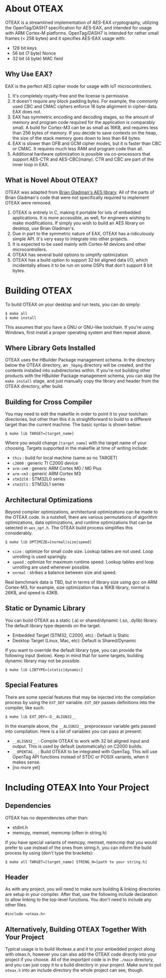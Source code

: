 # About OTEAX

OTEAX is a streamlined implementation of AES-EAX cryptography, utilizing the OpenTag/DASH7 specification for AES-EAX, and intended for usage with ARM Cortex-M platforms.  OpenTag/DASH7 is intended for rather small frames (< 256 bytes) and it specifies AES-EAX usage with:

* 128 bit keys
* 56 bit (7 byte) Nonce
* 32 bit (4 byte) MAC field

## Why Use EAX?
EAX is the perfect AES cipher mode for usage with IoT microcontrollers.

1. It's completely royalty-free and the license is permissive.
2. It doesn't require any block padding bytes.  For example, the commonly used CBC and CMAC ciphers enforce 16 byte alignment in cipher-data.  EAX does not.
3. EAX has symmetric encoding and decoding stages, so the amount of memory and program code required for the application is comparably small.  A build for Cortex-M3 can be as small as 16KB, and requires less than 256 bytes of memory.  If you decide to save contexts on the heap, the size of the stack memory goes down to less than 64 bytes.
4. EAX is slower than OFB and GCM cipher modes, but it is faster than CBC or CMAC.  It requires much less RAM and program code than all.
5. Additional hardware optimization is possible via co-processors that support AES-CTR and AES-CBC(many).  CTR and CBC are part of the inner loop in EAX.

## What is Novel About OTEAX?

OTEAX was adapted from [Brian Gladman's AES library](https://github.com/BrianGladman/aes). All of the parts of Brian Gladman's code that were not specifically required to implement OTEAX were removed.

1. OTEAX is entirely in C, making it portable for lots of embedded applications.  It is more accessible, as well, for engineers wishing to make modifications.  If simply you wish to build an AES library on desktop, use Brian Gladman's. 
2. Due in part to the symmetric nature of EAX, OTEAX has a ridiculously simple API.  It's very easy to integrate into other projects.
3. It is expected to be used mainly with Cortex-M devices and other microcontrollers.  
4. OTEAX has several build options to simplify optimization
5. OTEAX has a build option to support 32 bit aligned data I/O, which incidentally allows it to be run on some DSPs that don't support 8 bit bytes.


# Building OTEAX

To build OTEAX on your desktop and run tests, you can do simply:

```
$ make all
$ make install
```

This assumes that you have a GNU or GNU-like toolchain.  If you're using Windows, first install a proper operating system and then repeat above.

## Where Library Gets Installed

OTEAX uses the HBuilder Package management schema.  In the directory below the OTEAX directory, an `_hbpkg` directory will be created, and the contents installed into subdirectories within.  If you're not building other products with the HBuilder Package management schema, you can skip the `make install` stage, and just manually copy the library and header from the OTEAX directory, after build.

## Building for Cross Compiler

You may need to edit the makefile in order to point it to your toolchain directories, but other than this it is straightforward to build to a different target than the current machine.  The basic syntax is shown below:

```
$ make lib TARGET=[target_name]
```

Where you would change `[target_name]` with the target name of your choosing.  Targets supported in the makefile at time of writing include:

* `this` : build for local machine (same as no TARGET)
* `c2000` : generic TI C2000 device
* `arm-cm0` : generic ARM Cortex M0 / M0 Plus
* `arm-cm3` : generic ARM Cortex M3
* `stm32l0` : STM32L0 series
* `stm32l1` : STM32L1 series

## Architectural Optimizations

Beyond compiler optimizations, architectural optimizations can be made to the OTEAX code.  In a nutshell, there are various permutations of algorithm optimizations, data optimizations, and runtime optimizations that can be selected in `aes_opt.h`. The OTEAX build process simplifies this considerably.

```
$ make lib OPTIMIZE=[normal|size|speed]
```

* `size` : optimize for small code size. Lookup tables are not used.  Loop unrolling is used sparingly.
* `speed` : optimize for maximum runtime speed. Lookup tables and loop unrolling are used whenever possible. 
* `normal` : strikes a balance between size and speed.

Real benchmark data is TBD, but in terms of library size using gcc on ARM Cortex-M3, for example, size optimization has a 16KB library, normal is 26KB, and speed is 43KB.

## Static or Dynamic Library

You can build OTEAX as a static (.a) or shared/dynamic (.so, .dylib) library.  The default library type depends on the target.

* Embedded Target (STM32, C2000, etc) : Default is Static
* Desktop Target (Linux, Mac, etc): Default is Shared/Dynamic

If you want to override the default library type, you can provide the following input (below). Keep in mind that for some targets, building dynamic library may not be possible.

```
$ make lib LIBTYPE=[static|dynamic]
```

## Special Features

There are some special features that may be injected into the compilation process by using the `EXT_DEF` variable.  `EXT_DEF` passes definitions into the compiler, like such:

```
$ make lib EXT_DEF=-D__ALIGN32__
```

In the example above, the `__ALIGN32__` preprocessor variable gets passed into compilation.  Here is a list of variables you can pass at present:

* `__ALIGN32__` : Compile OTEAX to work with 32 bit aligned input and output.  This is used by default (automatically) on C2000 builds.
* `__OPENTAG__` : Build OTEAX to be integrated with OpenTag.  This will use OpenTag API functions instead of STDC or POSIX variants, when it makes sense.
* [no more yet]



# Including OTEAX Into Your Project

## Dependencies

OTEAX has no dependencies other than:

* stdint.h
* memcpy, memset, memcmp (often in string.h)

If you have special variants of memcpy, memset, memcmp that you would prefer to use instead of the ones from string.h, you can inform the build process by using (don't type the brackets):

```
$ make all TARGET=[target_name] STRING_H=[path to your string.h]
```

## Header

As with any project, you will need to make sure building & linking directories are setup in your compiler.  After that, use the following include declaration to allow linking to the top-level functions.  You don't need to include any other files.

```
#include <oteax.h>
```

## Alternatively, Building OTEAX Together With Your Project

Typical usage is to build liboteax.a and it to your embedded project along with oteax.h, however you can also add the OTEAX code directly into your project if you choose.  All of the important code is in the `./main` directory, and you can just copy it to a build directory in your project.  Make sure to put `oteax.h` into an include directory the whole project can see, though.





